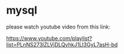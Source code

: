 # mysql

please watch youtube video from this link:


https://www.youtube.com/playlist?list=PLnNS273lZLVjDLQvhkJ1LI3GyL7asH-bd
